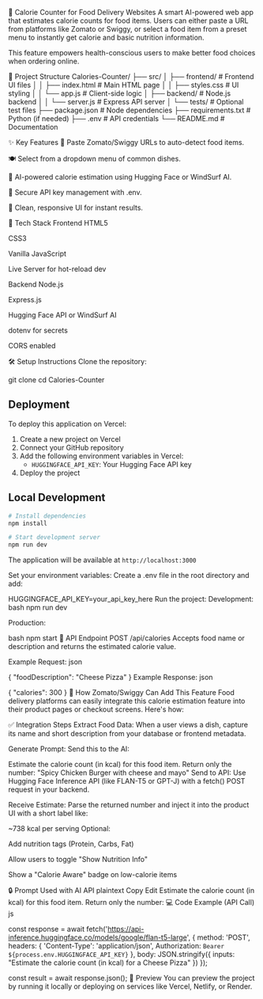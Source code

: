 🍔 Calorie Counter for Food Delivery Websites
A smart AI-powered web app that estimates calorie counts for food items. Users can either paste a URL from platforms like Zomato or Swiggy, or select a food item from a preset menu to instantly get calorie and basic nutrition information.

This feature empowers health-conscious users to make better food choices when ordering online.

📁 Project Structure
Calories-Counter/
├── src/
│   ├── frontend/            # Frontend UI files
│   │   ├── index.html       # Main HTML page
│   │   ├── styles.css       # UI styling
│   │   └── app.js           # Client-side logic
│   ├── backend/             # Node.js backend
│   │   └── server.js        # Express API server
│   └── tests/               # Optional test files
├── package.json             # Node dependencies
├── requirements.txt         # Python (if needed)
├── .env                     # API credentials
└── README.md                # Documentation

✨ Key Features
🔗 Paste Zomato/Swiggy URLs to auto-detect food items.

🍽️ Select from a dropdown menu of common dishes.

🧠 AI-powered calorie estimation using Hugging Face or WindSurf AI.

🔐 Secure API key management with .env.

🧾 Clean, responsive UI for instant results.

🚀 Tech Stack
Frontend
HTML5

CSS3

Vanilla JavaScript

Live Server for hot-reload dev

Backend
Node.js

Express.js

Hugging Face API or WindSurf AI

dotenv for secrets

CORS enabled

🛠️ Setup Instructions
Clone the repository:

git clone <repository-url>
cd Calories-Counter

## Deployment

To deploy this application on Vercel:

1. Create a new project on Vercel
2. Connect your GitHub repository
3. Add the following environment variables in Vercel:
   - `HUGGINGFACE_API_KEY`: Your Hugging Face API key
4. Deploy the project

## Local Development

```bash
# Install dependencies
npm install

# Start development server
npm run dev
```

The application will be available at `http://localhost:3000`

Set your environment variables:
Create a .env file in the root directory and add:

HUGGINGFACE_API_KEY=your_api_key_here
Run the project:
Development:
bash
npm run dev

Production:

bash
npm start
🔌 API Endpoint
POST /api/calories
Accepts food name or description and returns the estimated calorie value.

Example Request:
json

{
  "foodDescription": "Cheese Pizza"
}
Example Response:
json

{
  "calories": 300
}
🧩 How Zomato/Swiggy Can Add This Feature
Food delivery platforms can easily integrate this calorie estimation feature into their product pages or checkout screens. Here's how:

✅ Integration Steps
Extract Food Data: When a user views a dish, capture its name and short description from your database or frontend metadata.

Generate Prompt: Send this to the AI:


Estimate the calorie count (in kcal) for this food item. Return only the number:
"Spicy Chicken Burger with cheese and mayo"
Send to API: Use Hugging Face Inference API (like FLAN-T5 or GPT-J) with a fetch() POST request in your backend.

Receive Estimate: Parse the returned number and inject it into the product UI with a short label like:



~738 kcal per serving
Optional:

Add nutrition tags (Protein, Carbs, Fat)

Allow users to toggle "Show Nutrition Info"

Show a "Calorie Aware" badge on low-calorie items

🔒 Prompt Used with AI API
plaintext
Copy
Edit
Estimate the calorie count (in kcal) for this food item. Return only the number:
<Insert food name and description here>
💻 Code Example (API Call)
js

const response = await fetch('https://api-inference.huggingface.co/models/google/flan-t5-large', {
  method: 'POST',
  headers: {
    'Content-Type': 'application/json',
    Authorization: `Bearer ${process.env.HUGGINGFACE_API_KEY}`
  },
  body: JSON.stringify({ inputs: "Estimate the calorie count (in kcal) for a Cheese Pizza" })
});

const result = await response.json();
📸 Preview
You can preview the project by running it locally or deploying on services like Vercel, Netlify, or Render.

